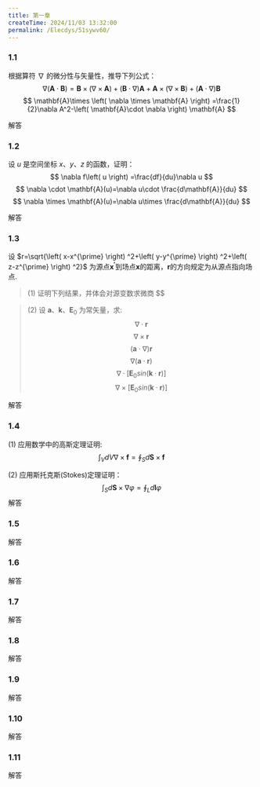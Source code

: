 ```yaml
---
title: 第一章
createTime: 2024/11/03 13:32:00
permalink: /Elecdys/51sywv60/
---
```


### 1.1
根据算符 $\nabla$ 的微分性与矢量性，推导下列公式：
$$
\nabla \left( \mathbf{A}\cdot \mathbf{B} \right) =\mathbf{B}\times \left( \nabla \times \mathbf{A} \right) +\left( \mathbf{B}\cdot \nabla \right) \mathbf{A}+\mathbf{A}\times \left( \nabla \times \mathbf{B} \right) +\left( \mathbf{A}\cdot \nabla \right) \mathbf{B}
$$
$$
\mathbf{A}\times \left( \nabla \times \mathbf{A} \right) =\frac{1}{2}\nabla A^2-\left( \mathbf{A}\cdot \nabla \right) \mathbf{A}
$$

解答

### 1.2
设 $u$ 是空间坐标 $x、y、z$ 的函数，证明：
$$ \nabla f\left( u \right) =\frac{df}{du}\nabla u $$
$$ \nabla \cdot \mathbf{A}(u)=\nabla u\cdot \frac{d\mathbf{A}}{du} $$
$$ \nabla \times \mathbf{A}(u)=\nabla u\times \frac{d\mathbf{A}}{du} $$


解答
### 1.3
设 $r=\sqrt{\left( x-x^{\prime} \right) ^2+\left( y-y^{\prime} \right) ^2+\left( z-z^{\prime} \right) ^2}$ 
为源点$\mathbf{x^{\prime}}$到场点$\mathbf{x}$的距离，$\mathbf{r}$的方向规定为从源点指向场点.

> (1) 证明下列结果，并体会对源变数求微商 $$

> (2) 设 $\mathbf{a}、\mathbf{k}、\mathbf{E}_0$ 为常矢量，求: 
$$\nabla \cdot \mathbf{r} $$
$$ \nabla \times \mathbf{r} $$
$$ (\mathbf{a}\cdot \nabla)\mathbf{r} $$
$$ \nabla (\mathbf{a}\cdot \mathbf{r}) $$
$$\nabla\cdot [\mathbf{E}_0 sin(\mathbf{k}\cdot\mathbf{r})]$$
$$\nabla \times [\mathbf{E}_0 sin(\mathbf{k}\cdot\mathbf{r})]$$

解答
### 1.4
(1) 应用数学中的高斯定理证明:
$$\int_V{dV\nabla \times \mathbf{f}}=\oint_S{d\mathbf{S}\times \mathbf{f}}$$

(2) 应用斯托克斯(Stokes)定理证明：
$$\int_S{d\mathbf{S}}\times\nabla\varphi = \oint_L{d\mathbf{l}\varphi}$$
解答
### 1.5
解答
### 1.6
解答
### 1.7
解答
### 1.8
解答
### 1.9
解答
### 1.10
解答
### 1.11
解答